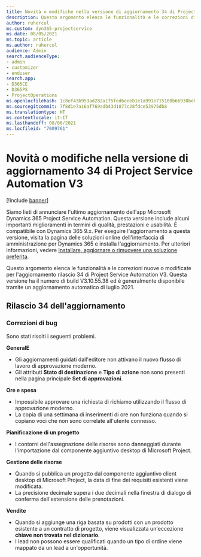 ```yaml
---
title: Novità o modifiche nella versione di aggiornamento 34 di Project Service Automation V3
description: Questo argomento elenca le funzionalità e le correzioni disponibili nella versione di aggiornamento 34 di Project Service Automation V3.
author: ruhercul
ms.custom: dyn365-projectservice
ms.date: 08/05/2021
ms.topic: article
ms.author: ruhercul
audience: Admin
search.audienceType:
- admin
- customizer
- enduser
search.app:
- D365CE
- D365PS
- ProjectOperations
ms.openlocfilehash: 1c8ef43b953ad282a1f5fed6eeeb1e1a991e715100b66938be03b5b5f3da575e
ms.sourcegitcommit: 7f8d1e7a16af769adb43d1877c28fdce53975db8
ms.translationtype: HT
ms.contentlocale: it-IT
ms.lasthandoff: 08/06/2021
ms.locfileid: "7009761"
---
```

# <a name="whats-new-or-changed-in-project-service-automation-update-release-34-v3"></a>Novità o modifiche nella versione di aggiornamento 34 di Project Service Automation V3

[!include [banner](../includes/psa-now-project-operations.md)]

Siamo lieti di annunciare l'ultimo aggiornamento dell'app Microsoft Dynamics 365 Project Service Automation. Questa versione include alcuni importanti miglioramenti in termini di qualità, prestazioni e usabilità. È compatibile con Dynamics 365 9.x. Per eseguire l'aggiornamento a questa versione, visita la pagina delle soluzioni online dell'interfaccia di amministrazione per Dynamics 365 e installa l'aggiornamento. Per ulteriori informazioni, vedere [Installare, aggiornare o rimuovere una soluzione preferita](/power-platform/admin/install-remove-preferred-solution).

Questo argomento elenca le funzionalità e le correzioni nuove o modificate per l'aggiornamento rilascio 34 di Project Service Automation V3. Questa versione ha il numero di build V3.10.55.38 ed è generalmente disponibile tramite un aggiornamento automatico di luglio 2021.

## <a name="update-release-34"></a>Rilascio 34 dell'aggiornamento

### <a name="bug-fixes"></a>Correzioni di bug
Sono stati risolti i seguenti problemi.

**GeneralE**

- Gli aggiornamenti guidati dall'editore non attivano il nuovo flusso di lavoro di approvazione moderno.
- Gli attributi **Stato di destinazione** e **Tipo di azione** non sono presenti nella pagina principale **Set di approvazioni**.

**Ore e spesa**

- Impossibile approvare una richiesta di richiamo utilizzando il flusso di approvazione moderno.
- La copia di una settimana di inserimenti di ore non funziona quando si copiano voci che non sono correlate all'utente connesso.

**Pianificazione di un progetto**

- I contorni dell'assegnazione delle risorse sono danneggiati durante l'importazione dal componente aggiuntivo desktop di Microsoft Project.

**Gestione delle risorse**

- Quando si pubblica un progetto dal componente aggiuntivo client desktop di Microsoft Project, la data di fine dei requisiti esistenti viene modificata.
- La precisione decimale supera i due decimali nella finestra di dialogo di conferma dell'estensione delle prenotazioni.

**Vendite**

- Quando si aggiunge una riga basata su prodotti con un prodotto esistente a un contratto di progetto, viene visualizzata un'eccezione **chiave non trovata nel dizionario**.
- I lead non possono essere qualificati quando un tipo di ordine viene mappato da un lead a un'opportunità.
